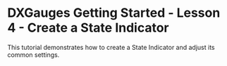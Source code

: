 # DXGauges Getting Started - Lesson 4 - Create a State Indicator


<p>This tutorial demonstrates how to create a State Indicator and adjust its common settings.</p><br />


<br/>


